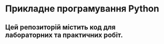 # **Прикладне програмування Python**

## Цей репозиторій містить код для лабораторних та практичних робіт.
